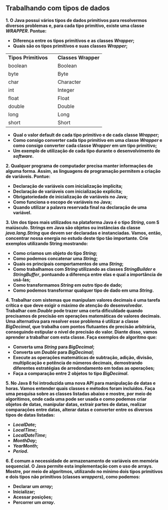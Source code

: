 ## **Trabalhando com tipos de dados**

**1. O Java possui vários tipos de dados primitivos para resolvermos diversos problemas e, para cada tipo primitivo, existe uma classe *WRAPPER*. Pontue:**
- **Diferença entre os tipos primitivos e as classes *Wrapper*;**
- **Quais são os tipos primitivos e suas classes *Wrapper*;**

<center>
<table>
    <tr>
        <td><b>Tipos Primitivos</b></td>
        <td> </td>
        <td><b>Classes Wrapper</b></td>
    </tr>
     <tr>
        <td>boolean</td>
        <td> </td>
        <td>Boolean</td>
    </tr>
     <tr>
        <td>byte</td>
        <td> </td>
        <td>Byte</td>
    </tr>
     <tr>
        <td>char</td>
        <td> </td>
        <td>Character</td>
    </tr>
     <tr>
        <td>int</td>
        <td> </td>
        <td>Integer</td>
    </tr>
     <tr>
        <td>float</td>
        <td> </td>
        <td>Float</td>
    </tr>
         <tr>
        <td>double</td>
        <td> </td>
        <td>Double</td>
    </tr>
     <tr>
        <td>long</td>
        <td> </td>
        <td>Long</td>
    </tr>
     <tr>
        <td>short</td>
        <td> </td>
        <td>Short</td>
    </tr>
</table>
</center>

- **Qual o valor default de cada tipo primitivo e de cada classe *Wrapper*;**
- **Como consigo converter cada tipo primitivo em uma classe *Wrapper* e como consigo converter cada classe *Wrapper* em um tipo primitivo;**
- **Um exemplo de utilização de cada tipo durante o desenvolvimento de *software*.**  


**2. Qualquer programa de computador precisa manter informações de alguma forma. Assim, as linguagens de programação permitem a criação de variáveis. Pontue:**
- **Declaração de variáveis com inicialização implícita;**
- **Declaração de variáveis com inicialização explícita;**
- **Obrigatoriedade de inicialização de variáveis no Java;**
- **Como funciona o escopo de variáveis no Java;**
- **Quando utilizar a palavra reservada final na declaração de uma variável.**  


**3. Um dos tipos mais utilizados na plataforma Java é o tipo *String*, com S maiúsculo. Strings em Java são objetos ou instâncias da classe *java.lang.String* que devem ser declaradas e instanciadas. Vamos, então, concentrar nossa energia no estudo deste tipo tão importante. Crie exemplos utilizando String mostrando:**
- **Como criamos um objeto do tipo *String*;**
- **Como podemos concatenar uma *String*;**
- **Quais os principais comportamentos de uma *String*;**
- **Como trabalhamos com *String* utilizando as classes *StringBuilder* e *StringBuffer*, pontuando a diferença entre elas e qual a importância de usá-las;**
- **Como transformamos *String* em outro tipo de dado;**
- **Como podemos transformar qualquer tipo de dado em uma *String*.** 


**4. Trabalhar com sistemas que manipulam valores decimais é uma tarefa crítica e que deve exigir o máximo de atenção do desenvolvedor. Trabalhar com *Double* pode trazer uma certa dificuldade quando precisamos de precisão em operações matemáticas de valores decimais. Uma alternativa para resolver esse problema é utilizar a classe *BigDecimal*, que trabalha com pontos flutuantes de precisão arbitrária, conseguindo estipular o nível de precisão do valor. Diante disso, vamos aprender a trabalhar com esta classe. Faça exemplos de algoritmo que:**
- **Converta uma *String* para *BigDecimal*;**
- **Converta um *Double* para *BigDecimal*;**
- **Execute as operações matemáticas de subtração, adição, divisão, multiplicação e potência de números decimais, demostrando diferentes estratégias de arredondamento em todas as operações;**
- **Faça a comparação entre 2 objetos to tipo *BigDecimal*.** 


**5. No Java 8 foi introduzida uma nova API para manipulação de datas e horas. Vamos entender quais classes e métodos foram incluídos. Faça uma pesquisa sobre as classes listadas abaixo e mostre, por meio de algorítimos, onde cada uma pode ser usada e como podemos criar objetos de datas, manipular datas, extrair partes de datas, realizar comparações entre datas, alterar datas e converter entre os diversos tipos de datas listadas:**
- ***LocalDate*;**
- ***LocalTime*;**
- ***LocalDateTime*;**
- ***MonthDay*;**
- ***YearMonth*;**
- ***Period*.**   


**6. É comum a necessidade de armazenamento de variáveis em memória sequencial. O Java permite esta implementação com o uso de arrays. Mostre, por meio de algoritmos, utilizando no mínimo dois tipos primitivos e dois tipos não primitivos (classes *wrappers*), como podemos:**
- **Declarar um *array*;**
- **Inicializar;**
- **Acessar posições;**
- **Percorrer um *array*.**   
